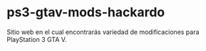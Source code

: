 # ps3-gtav-mods-hackardo
Sitio web en el cual encontrarás variedad de modificaciones para PlayStation 3 GTA V.
